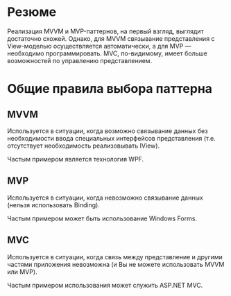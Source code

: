 # Резюме
Реализация MVVM и MVP-паттернов, на первый взгляд, выглядит достаточно схожей. Однако, для MVVM связывание представления с View-моделью осуществляется автоматически, а для MVP — необходимо программировать. MVC, по-видимому, имеет больше возможностей по управлению представлением.

# Общие правила выбора паттерна

## MVVM

Используется в ситуации, когда возможно связывание данных без необходимости ввода специальных интерфейсов представления (т.е. отсутствует необходимость реализовывать IView).

Частым примером является технология WPF.

## MVP

Используется в ситуации, когда невозможно связывание данных (нельзя использовать Binding).

Частым примером может быть использование Windows Forms.

## MVC

Используется в ситуации, когда связь между представление и другими частями приложения невозможна (и Вы не можете использовать MVVM или MVP).

Частым примером использования может служить ASP.NET MVC.